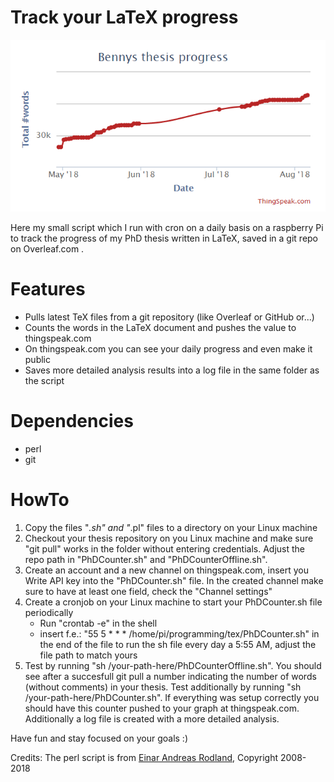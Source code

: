 # Track your LaTeX progress

![counter](img/counter.png)

Here my small script which I run with cron on a daily basis on a raspberry Pi to track the progress of my PhD thesis written in LaTeX, saved in a git repo on Overleaf.com .

# Features
  - Pulls latest TeX files from a git repository (like Overleaf or GitHub or...)
  - Counts the words in the LaTeX document and pushes the value to thingspeak.com
  - On thingspeak.com you can see your daily progress and even make it public
  - Saves more detailed analysis results into a log file in the same folder as the script

# Dependencies
- perl
- git

# HowTo
  1. Copy the files "*.sh" and "*.pl" files to a directory on your Linux machine
  2. Checkout your thesis repository on you Linux machine and make sure "git pull" works in the folder without entering credentials. Adjust the repo path in "PhDCounter.sh" and "PhDCounterOffline.sh". 
  3. Create an account and a new channel on thingspeak.com, insert you Write API key into the "PhDCounter.sh" file. In the created channel make sure to have at least one field, check the "Channel settings"
  4. Create a cronjob on your Linux machine to start your PhDCounter.sh file periodically
       - Run "crontab -e" in the shell
       - insert f.e.: "55 5 * * * /home/pi/programming/tex/PhDCounter.sh" in the end of the file to run the sh file every day a 5:55 AM, adjust the file path to match yours
  5. Test by running "sh /your-path-here/PhDCounterOffline.sh". You should see after a succesfull git pull a number indicating the number of words (without comments) in your thesis. Test additionally by running "sh /your-path-here/PhDCounter.sh". If everything was setup correctly you should have this counter pushed to your graph at thingspeak.com. Additionally a log file is created with a more detailed analysis.


Have fun and stay focused on your goals :)

Credits:
The perl script is from [Einar Andreas Rodland](http://app.uio.no/ifi/texcount/), Copyright 2008-2018